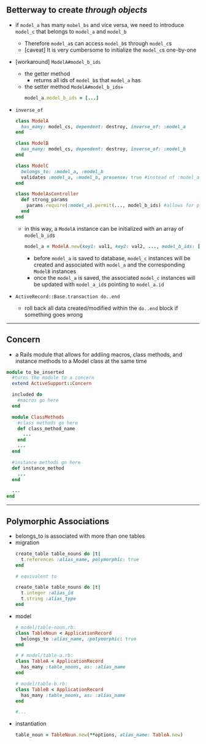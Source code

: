 ## Betterway to create ***through objects***
- if `model_a` has many `mobel_bs` and vice versa, we need to introduce `model_c` that belongs to `model_a` and `model_b`
  - Therefore `model_a`s can access `model_b`s through `model_c`s
  - [caveat] It is very cumbersome to initialize the `model_c`s one-by-one
- [workaround] `ModelA#model_b_ids`
  - the getter method
    - returns all ids of `model_b`s that `model_a` has
  - the setter method `ModelA#model_b_ids=`
    ```ruby
    model_a.model_b_ids = [...]
    ```

- `inverse_of`
  ```ruby
  class ModelA
    has_many: model_cs, dependent: destroy, inverse_of: :model_a
  end

  class ModelB
    has_many: model_cs, dependent: destroy, inverse_of: :model_b
  end

  class ModelC
    belongs_to: :model_a, :model_b
    validates :model_a, :model_b, presense: true #instead of :model_a_ids and :model_b_ids
  end

  class ModelAsController
    def strong_params
      params.require(:model_a).permit(..., model_b_ids) #allows for passing an array to params[:model_a][:model_b_ids]
    end
  end
  ```
  - in this way, a `ModelA` instance can be initialized with an array of `model_b_id`s
    ```ruby
    model_a = ModelA.new(key1: val1, key2: val2, ..., model_b_ids: [...]) 
    ```
    - before `model_a` is saved to database, `model_c` instances will be created and associated with `model_a` and the corresponding `ModelB` instances
    - once the `model_a` is saved, the associated `model_c` instances will be updated with `model_a_id`s pointing to `model_a.id`

- `ActiveRecord::Base.transaction do..end`
  - roll back all data created/modified within the `do..end` block if something goes wrong

---
## Concern
- a Rails module that allows for addiing macros, class methods, and instance methods to a Model class at the same time
```ruby
module to_be_inserted
  #turns the module to a concern
  extend ActiveSupport::Concern

  included do
    #macros go here
  end

  module ClassMethods
    #class methods go here
    def class_method_name
      ...
    end
    ...
  end

  #instance methods go here
  def instance_method
    ...
  end

  ...
end
```

---
## Polymorphic Associations
- belongs_to is associated with more than one tables
- migration
  ```ruby
  create_table table_nouns do |t|
    t.references :alias_name, polymorphic: true
  end

  # equivalent to
  
  create_table table_nouns do |t|
    t.integer :alias_id
    t.string :alias_type
  end
  ```
- model
  ```ruby
  # model/table-noun.rb:
  class TableNoun < ApplicationRecord
    belongs_to :alias_name, :polymorphic: true
  end

  # # model/table-a.rb:
  class TableA < ApplicationRecord
    has_many :table_nouns, as: :alias_name 
  end

  # model/table-b.rb:
  class TableB < ApplicationRecord
    has_many :table_nouns, as: :alias_name 
  end

  #...
  ```
- instantiation
  ```ruby
  table_noun = TableNoun.new(**options, alias_name: TableA.new)
  ```